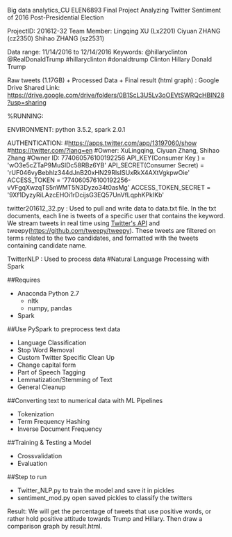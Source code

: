 Big data analytics_CU ELEN6893
Final Project
Analyzing Twitter Sentiment of 2016 Post-Presidential Election

ProjectID: 
			201612-32
Team Member:
			Lingqing XU        (Lx2201)
			Ciyuan ZHANG   (cz2350)
			Shihao ZHANG   (sz2531)

Data range: 
			11/14/2016 to 12/14/2016
Keywords: 
		@hillaryclinton 
		@RealDonaldTrump
		#hillaryclinton 
		#donaldtrump 
		Clinton 
		Hillary 
		Donald 
		Trump

Raw tweets (1.17GB) + Processed Data + Final result (html graph) :
Google Drive Shared Link:
https://drive.google.com/drive/folders/0B1ScL3U5Lv3oOEVtSWRQcHBIN28?usp=sharing
                
%RUNNING:

ENVIRONMENT: 
		python 3.5.2, spark 2.0.1

AUTHENTICATION:
#https://apps.twitter.com/app/13197060/show
#https://twitter.com/?lang=en
#Owner: XuLingqing, Ciyuan Zhang, Shihao Zhang
#Owner ID: 774060576100192256
API_KEY(Consumer Key ) = 'wO3e5cZTaP9MuSIDc58RBz6YB'
API_SECRET(Consumer Secret) = 'rUF046vyBebhlz344dJnB20xHN29RlsISUxRkX4AXtVgkpwOie'
ACCESS_TOKEN = '774060576100192256-vVFgqXwzqTS5nWMT5N3Dyzo34t0asMg'
ACCESS_TOKEN_SECRET = '9Xf1DyzyRiLAzcEHOi1rDcijsG3EQ57UnVfLqphKPkIKb'

twitter201612_32.py : Used to pull and write data to data.txt file. In the txt documents, each line is tweets of a specific user that contains the keyword. We stream tweets in real time using [Twitter's API](https://dev.twitter.com/streaming/public) and tweepy(https://github.com/tweepy/tweepy). These tweets are filtered on terms related to the two candidates, and formatted with the tweets containing candidate name. 

TwitterNLP : Used to process data
#Natural Language Processing with Spark

##Requires
* Anaconda Python 2.7
  * nltk
  * numpy, pandas
* Spark

##Use PySpark to preprocess text data
* Language Classification
* Stop Word Removal
* Custom Twitter Specific Clean Up
* Change capital form
* Part of Speech Tagging
* Lemmatization/Stemming of Text
* General Cleanup

##Converting text to numerical data with ML Pipelines
* Tokenization
* Term Frequency Hashing
* Inverse Document Frequency

##Training & Testing a Model
* Crossvalidation
* Evaluation

##Step to run
* Twitter_NLP.py to train the model and save it in pickles
* sentiment_mod.py open saved pickles to classify the twitters

Result: 
We will get the percentage of tweets that use positive words, or rather hold positive attitude towards Trump and Hillary. 
Then draw a comparison graph by result.html.


 
